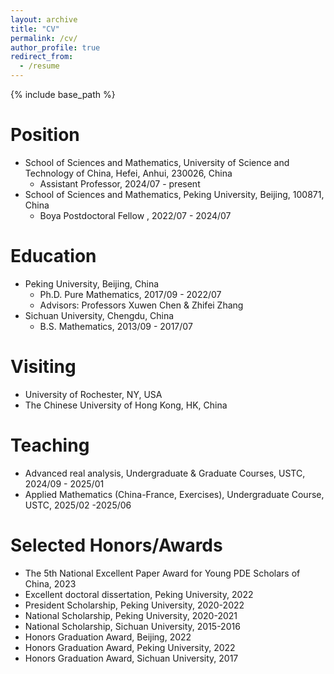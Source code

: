 ```yaml
---
layout: archive
title: "CV"
permalink: /cv/
author_profile: true
redirect_from:
  - /resume
---
```


{% include base_path %}

Position
======
* School of Sciences and Mathematics, University of Science and Technology of China, Hefei, Anhui, 230026, China
  * Assistant Professor, 2024/07 - present
* School of Sciences and Mathematics, Peking University, Beijing, 100871, China
  * Boya Postdoctoral Fellow , 2022/07 - 2024/07

Education
======
* Peking University, Beijing, China
  * Ph.D. Pure Mathematics, 2017/09 - 2022/07
  * Advisors: Professors Xuwen Chen & Zhifei Zhang
* Sichuan University, Chengdu, China
  * B.S. Mathematics, 2013/09 - 2017/07
 
Visiting 
======
* University of Rochester, NY, USA
* The Chinese University of Hong Kong, HK, China

Teaching 
======
* Advanced real analysis, Undergraduate & Graduate Courses, USTC, 2024/09 - 2025/01
* Applied Mathematics (China-France, Exercises), Undergraduate Course, USTC, 2025/02 -2025/06
 
Selected Honors/Awards
======
* The 5th National Excellent Paper Award for Young PDE Scholars of China, 2023
* Excellent doctoral dissertation, Peking University, 2022
* President Scholarship, Peking University, 2020-2022
* National Scholarship, Peking University, 2020-2021
* National Scholarship, Sichuan University, 2015-2016
* Honors Graduation Award, Beijing, 2022
* Honors Graduation Award, Peking University, 2022
* Honors Graduation Award, Sichuan University, 2017


